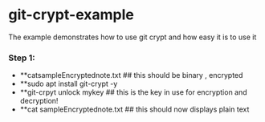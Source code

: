 # git-crypt-example
The example demonstrates how to use git crypt and how easy it is to use it 
### Step 1:
* **catsampleEncryptednote.txt ## this should be binary , encrypted
* **sudo apt install git-crypt -y
* **git-crpyt unlock mykey ## this is the key in use for encryption and decryption!
* **cat sampleEncryptednote.txt ## this should now displays plain text
